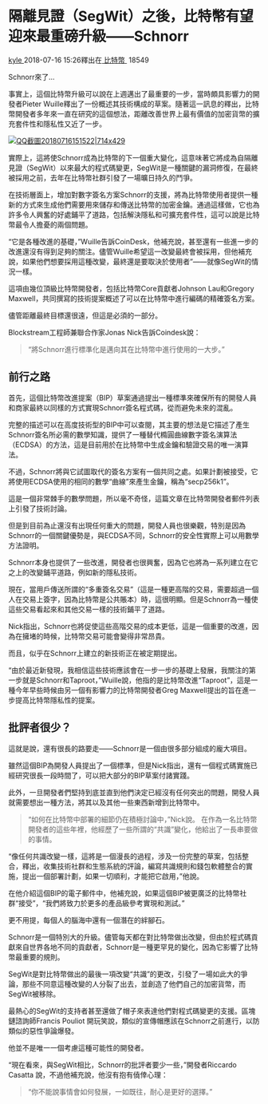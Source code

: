 # 隔離見證（SegWit）之後，比特幣有望迎來最重磅升級——Schnorr

[kyle ](https://www.8btc.com/author/14244)2018-07-16 15:26釋出在[ 比特幣 ](javascript:;) 18549

Schnorr來了...

事實上，這個比特幣升級可以說在上週邁出了最重要的一步，當時頗具影響力的開發者Pieter Wuille釋出了一份概述其技術構成的草案。隨著這一訊息的釋出，比特幣開發者多年來一直在研究的這個想法，距離改善世界上最有價值的加密貨幣的擴充套件性和隱私性又近了一步。

[![QQ截圖20180716151522|714x429](https://cdn.8btc.com/wp-content/uploads/2018/07/201807160716283320.jpg)](https://cdn.8btc.com/wp-content/uploads/2018/07/201807160716283320.jpg)

實際上，這將使Schnorr成為比特幣的下一個重大變化，這意味著它將成為自隔離見證（SegWit）以來最大的程式碼變更，SegWit是一種關鍵的漏洞修復，在最終被採用之前，去年在比特幣社群引發了一場曠日持久的鬥爭。

在技術層面上，增加對數字簽名方案Schnorr的支援，將為比特幣使用者提供一種新的方式來生成他們需要用來儲存和傳送比特幣的加密金鑰。通過這樣做，它也為許多令人興奮的好處鋪平了道路，包括解決隱私和可擴充套件性，這可以說是比特幣最令人擔憂的兩個問題。

“它是各種改進的基礎，”Wuille告訴CoinDesk，他補充說，甚至還有一些進一步的改進還沒有得到足夠的關注。儘管Wuille希望這一改變最終會被採用，但他補充說，如果他們想要採用這種改變，最終還是要取決於使用者”——就像SegWit的情況一樣。

這項由幾位頂級比特幣開發者，包括比特幣Core貢獻者Johnson Lau和Gregory Maxwell，共同撰寫的技術提案概述了可以在比特幣中進行編碼的精確簽名方案。

儘管距離最終目標還很遠，但這是必須的一部分。

Blockstream工程師兼聯合作家Jonas Nick告訴Coindesk說：

> “將Schnorr進行標準化是邁向其在比特幣中進行使用的一大步。”

## 前行之路

首先，這個比特幣改進提案（BIP）草案通過提出一種標準來確保所有的開發人員和商家最終以同樣的方式實現Schnorr簽名程式碼，從而避免未來的混亂。

完整的描述可以在高度技術型的BIP中可以查閱，其主要的想法是它描述了產生Schnorr簽名所必需的數學知識，提供了一種替代橢圓曲線數字簽名演算法（ECDSA）的方法，這是目前用於在比特幣中生成金鑰和驗證交易的唯一演算法。

不過，Schnorr將與它試圖取代的簽名方案有一個共同之處。如果計劃被接受，它將使用ECDSA使用的相同的數學“曲線”來產生金鑰，稱為“secp256k1”。

這是一個非常棘手的數學問題，所以毫不奇怪，這篇文章在比特幣開發者郵件列表上引發了技術討論。

但是到目前為止還沒有出現任何重大的問題，開發人員也很樂觀，特別是因為Schnorr的一個關鍵優勢是，與ECDSA不同，Schnorr的安全性實際上可以用數學方法證明。

Schnorr本身也提供了一些改進，開發者也很興奮，因為它也將為一系列建立在它之上的改變鋪平道路，例如新的隱私技術。

現在，當用戶傳送所謂的“多重簽名交易”（這是一種更高階的交易，需要超過一個人在交易上簽字，因為比特幣是公共賬本）時，這很明顯。但是Schnorr為一種使這些交易看起來和其他交易一樣的技術鋪平了道路。

Nick指出，Schnorr也將促使這些高階交易的成本更低，這是一個重要的改進，因為在擁堵的時候，比特幣交易可能會變得非常昂貴。

而且，似乎在Schnorr上建立的新技術正在被定期提出。

“由於最近新發現，我相信這些技術應該會在一步一步的基礎上發展，我關注的第一步就是Schnorr和Taproot，”Wuille說，他指的是比特幣改進“Taproot”，這是一種今年早些時候由另一個有影響力的比特幣開發者Greg Maxwell提出的旨在進一步提高比特幣隱私性的提案。

## 批評者很少？

這就是說，還有很長的路要走——Schnorr是一個由很多部分組成的龐大項目。

雖然這個BIP為開發人員提出了一個標準，但是Nick指出，還有一個程式碼實施已經研究很長一段時間了，可以把大部分的BIP草案付諸實踐。

此外，一旦開發者們堅持到底並直到他們決定已經沒有任何突出的問題，開發人員就需要想出一種方法，將其以及其他一些東西新增到比特幣中。

> “如何在比特幣中部署的細節仍在積極討論中，”Nick說。
> 在作為一名比特幣開發者的這些年裡，他經歷了一些所謂的“共識”變化，他給出了一長串要做的事情。

“像任何共識改變一樣，這將是一個漫長的過程，涉及一份完整的草案，包括整合，釋出，收集技術社群和生態系統的評論，編寫共識規則和錢包軟體整合的實施，提出一個部署計劃，如果一切順利，才能把它啟用，”他說。

在他介紹這個BIP的電子郵件中，他補充說，如果這個BIP被更廣泛的比特幣社群“接受”，“我們將致力於更多的產品級參考實現和測試。”

更不用提，每個人的腦海中還有一個潛在的絆腳石。

Schnorr是一個特別大的升級。儘管每天都在對比特幣做出改變，但由於程式碼貢獻來自世界各地不同的貢獻者，Schnorr是一種更罕見的變化，因為它影響了比特幣最重要的規則。

SegWit是對比特幣做出的最後一項改變“共識”的更改，引發了一場如此大的爭論，那些不同意這種改變的人分裂了出去，並創造了他們自己的加密貨幣，而SegWit被移除。

最熱心的SegWit的支持者甚至還做了帽子來表達他們對程式碼變更的支援。區塊鏈諮詢師Francis Pouliot 開玩笑說，類似的宣傳帽應該在Schnorr之前進行，以防類似的惡性爭論爆發。

他並不是唯一一個考慮這種可能性的開發者。

“現在看來，與SegWit相比，Schnorr的批評者要少一些，”開發者Riccardo Casatta 說，不過他補充說，他沒有抱有僥倖心理：

> “你不能說事情會如何發展，一如既往，耐心是更好的選擇。”
